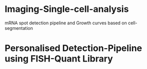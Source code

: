 # Imaging-Single-cell-analysis
mRNA spot detection pipeline and Growth curves based on cell-segmentation 

# Personalised Detection-Pipeline using FISH-Quant Library
